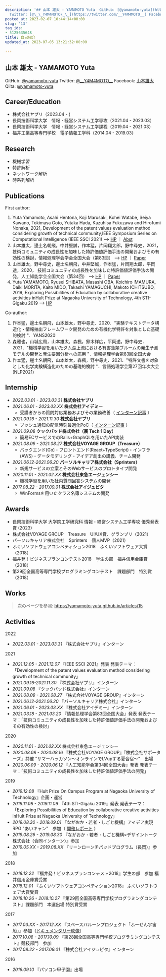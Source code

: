 ```yaml
---
description: '## 山本 雄太 - YAMAMOTO Yuta  GitHub: [@yamamoto-yuta](https://github.com/yamamoto-yuta)
  Twitter: [@\_\_Y4M4MOTO\_\_](https://twitter.com/__Y4M4MOTO__) Facebook: [山本雄太](https://www.facebook.com/atuXamamot...'
posted_at: 2023-02-07 10:44:14+00:00
slug: '13'
tag_ids:
- 5125635648
title: 自己紹介
updated_at: 2023-07-05 13:21:32+00:00

---
```

## 山本 雄太 - YAMAMOTO Yuta

GitHub: [@yamamoto-yuta](https://github.com/yamamoto-yuta)
Twitter: [@\_\_Y4M4MOTO\_\_](https://twitter.com/__Y4M4MOTO__)
Facebook: [山本雄太](https://www.facebook.com/atuXamamoto/)
Qiita: [@yamamoto-yuta](https://qiita.com/yamamoto-yuta)

## Career/Education

- 株式会社ヤプリ（2023.04 - )
- 長岡技術科学大学　情報・経営システム工学専攻（2021.04 - 2023.03）
- 長岡技術科学大学　情報・経営システム工学課程（2019.04 - 2021.03）
- 福井工業高等専門学校　電子情報工学科（2014.04 - 2019.03）

## Research

- 機械学習
- 特許解析
- ネットワーク解析
- 時系列解析

## Publications

First author:

1. Yuta Yamamoto, Asahi Hentona, Koji Marusaki, Kohei Watabe, Seiya Kawano, Tokimasa Goto, Yutaka Hada, Kazuhisa Fukuzawa and Hirofumi Nonaka, 2021, Development of the patent values evaluation method considering growth of technical community,IEEE Symposium Series on Computational Intelligence (IEEE SSCI 2021)
--> [HP](https://attend.ieee.org/ssci-2021/) ｜ [Abst](https://ieeexplore.ieee.org/document/9660168)
1. 山本雄太，邊土名朝飛，中井堅誠，作本猛，片岡翔太郎，野中尋史，2021， 技術コミュニティの成長性を加味した特許価値評価手法の開発およびその有効性の検討，情報処理学会学会全国大会（第83回）
--> [HP](https://www.ipsj.or.jp/event/taikai/83/) ｜ [Paper](https://ipsj.ixsq.nii.ac.jp/ej/?action=pages_view_main&active_action=repository_view_main_item_detail&item_id=215599&item_no=1&page_id=13&block_id=8) 
1. 山本雄太，野中尋史，邊土名朝飛，中井堅誠，作本猛，片岡翔太郎，平岡透，2020， 技術コミュニティの成長性を加味した特許価値評価手法の開発，人工知能学会全国大会（第34回）
--> [HP](https://www.ai-gakkai.or.jp/jsai2020/) ｜ [Paper](https://www.jstage.jst.go.jp/article/pjsai/JSAI2020/0/JSAI2020_4K2GS305/_article/-char/ja/)
1. Yuta YAMAMOTO, Ryusei SHIBATA, Masashi OBA, Koichiro IMAMURA, Daiki MORITA, Kaito MIDO, Takashi YAMAGUCHI, Makoto ICHITSUBO, 2019, Exploring Possibilities of Education by collaborative creative activities inHult Prize at Nagaoka University of Technology, 4th STI-Gigaku 2019
--> [HP](https://sites.google.com/view/sti-gigaku-2019)

Co-author:

1. 作本猛，邊土名朝飛，山本雄太，野中尋史．2020．"実験テキストデータ構造化・情報抽出フレームワーク開発のための有機化学特許を対象とした基礎的検討 "．YANS2020
1. 森雅也，山城広周，山本雄太，森楓，鈴木祥広，平岡透，野中尋史．2021．"機械学習を用いたダム湖上流における有害藻類ブルームの発生予測モデルの開発と発生要因分析への応用 "．情報処理学会第83回全国大会
1. 作本猛，邊土名朝飛，山本雄太，森楓，野中尋史．2021．"特許文書を対象とした化学実験構造化のための基礎的検討 "．言語処理学会第27回年次大会(NLP2021)

## Internship

- _2022.03.01 - 2023.03.31_
**株式会社ヤプリ**
- _2021.06.01 - 2023.03.XX_
**株式会社アイデミー**
    - 受講者からの質問対応業務およびその業務改善（ [インターン記事](https://zenn.dev/aidemy/articles/425cf7d9f31945) ）
- _2021.09.16 - 2021.11.30_
**株式会社ヤプリ**
    - プッシュ通知の配信時刻最適化PoC（ [インターン記事](https://tech.yappli.io/entry/optimize_notifications_release_time) ）
- _2021.09.08_
**クックパッド株式会社（裏 Tech 1 Day）**
    - 簡易ECサービスでのRails+GraphQLを用いたAPI実装
- _2021.08.09 - 2021.08.27_
**株式会社VOYAGE GROUP（Treasure）**
    - バックエンド(Go)・フロントエンド(React+TypeScript)・インフラ(AWS)・データモデリング・アイデア創出の講義、チーム開発
- _2021.06.12-2021.06.20_
**パーソルキャリア株式会社（Sprinters）**
    - 新規サービスの立案とそのWebサービスのプロトタイプ開発
- _2020.11.01 - 2021.02.XX_
**株式会社東急エージェンシー**
    - 機械学習を用いた社内質問回答システムの開発
- _2017.08.22 - 2017.09.01_
**株式会社アイジュピタ**
    - WinFormsを用いたクラス名簿システムの開発

## Awards

- 長岡技術科学大学 大学院工学研究科 情報・経営システム工学専攻 優秀発表賞 (2023)
- 株式会社VOYAGE GROUP　Treasure　UI/UX賞、グランプリ（2021）
- パーソルキャリア株式会社　Sprinters　個人MVP（2021）
- ふくいソフトウェアコンペティション2018　ふくいソフトウェア大賞（2018）
- 福井発！ビジネスプランコンテスト2018　学生の部　福井信用金庫賞（2018）
- 第29回全国高等専門学校プログラミングコンテスト　課題部門　特別賞（2018）

## Works

> 次のページを参照: https://yamamoto-yuta.github.io/articles/15

## Activities

2022

- _2022.03.01 - 2023.03.31_
『株式会社ヤプリ』インターン

2021

- _2021.12.05 - 2021.12.07_
『IEEE SSCI 2021』発表
発表テーマ：「Development of the patent values evaluation method considering growth of technical community」
- _2021.09.16-2021.11.30_
『株式会社ヤプリ』インターン
- _2021.09.08_
『クックパッド株式会社』インターン
- _2021.08.09 - 2021.08.27_
『株式会社VOYAGE GROUP』インターン
- _2021.06.12-2021.06.20_
『パーソルキャリア株式会社』インターン
- _2021.06.01 - 2023.03.XX_
『株式会社アイデミー』インターン
- _2021.03.18 - 2021.03.20_
『情報処理学会第83回全国大会』発表
発表テーマ：「技術コミュニティの成長性を加味した特許価値評価手法の開発およびその有効性の検討」

2020

- _2020.11.01 - 2021.02.XX_
株式会社東急エージェンシー
- _2020.08.08 - 2020.08.16_
『株式会社VOYAGE GROUP』『株式会社サポーターズ』共催 "サマーハッカソン〜オンラインでLVupする夏合宿〜"　出場
- _2020.06.09 - 2020.06.12_
『人工知能学会第34回全国大会』発表
発表テーマ：「技術コミュニティの成長性を加味した特許価値評価手法の開発」

2019

- _2019.12.08_
『Hult Prize On Campus Program at Nagaoka University of Technology』企画・運営
- _2019.11.08 - 2019.11.09_
『4th STI-Gigaku 2019』発表
発表テーマ：「Exploring Possibilities of Education by collaborative creative activities inHult Prize at Nagaoka University of Technology」
- _2019.08.30 - 2019.09.01_
『ながおか・若者・しごと機構』アイデア実現RPG "あいキャン"　参加（ [開催レポート](https://n-wakamonokikou.net/icam/report/nidcampv1.html) ）
- _2019.08.26 - 2019.08.30_
『ながおか・若者・しごと機構×デザイントーク株式会社（合同インターン）』参加
- _2019.05.XX - 2019.08.XX_
『リーンローンチパッドプログラム（長岡）』参加

2018

- _2018.12.22_
『福井発！ビジネスプランコンテスト2018』学生の部　参加
福井信用金庫賞受賞
- _2018.12.01_
『ふくいソフトウェアコンペティション2018』
ふくいソフトウェア大賞受賞
- _2018.10.26 - 2018.10.27_
『第29回全国高等専門学校プログラミングコンテスト』課題部門　本選出場
特別賞受賞

2017

- _2017.03.XX - 2017.12.XX_
『スペースバルーンプロジェクト「ふーせん宇宙船」』参加（[ドキュメンタリー映像](https://www.youtube.com/watch?v=3dknwDvaEGQ)）
- _2017.10.08 - 2017.10.09_
『第28回全国高等専門学校プログラミングコンテスト』競技部門　参加
- _2017.08.22 - 2017.09.01_
『株式会社アイジュピタ』インターン

2016

- _2016.09.10_
『パソコン甲子園』出場

